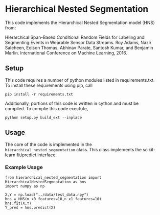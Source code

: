 # Hierarchical Nested Segmentation
This code implements the Hierarchical Nested Segmentation model (HNS) from:

Hierarchical Span-Based Conditional Random Fields for Labeling and Segmenting Events in Wearable Sensor Data Streams. Roy Adams, Nazir Saleheen, Edison Thomas, Abhinav Parate, Santosh Kumar, and Benjamin Marlin. International Conference on Machine Learning, 2016.

## Setup

This code requires a number of python modules listed in requirements.txt. To install these requirements using pip, call

```
pip install -r requirements.txt
```

Additionally, portions of this code is written in cython and must be compiled. To complie this code exectute,

```
python setup.py build_ext --inplace
```

## Usage

The core of the code is implemented in the `hierarchical_nested_segmentation` class. This class implements the scikit-learn fit/predict interface.

### Example Usage

```
from hierarchical_nested_segmentation import HierarchicalNestedSegmentation as hns
import numpy as np

X,Y = np.load("../data/test_data.npy")
hns = HNS(n_x0_features=10,n_x1_features=10)
hns.fit(X,Y)
Y_pred = hns.predict(X)
```